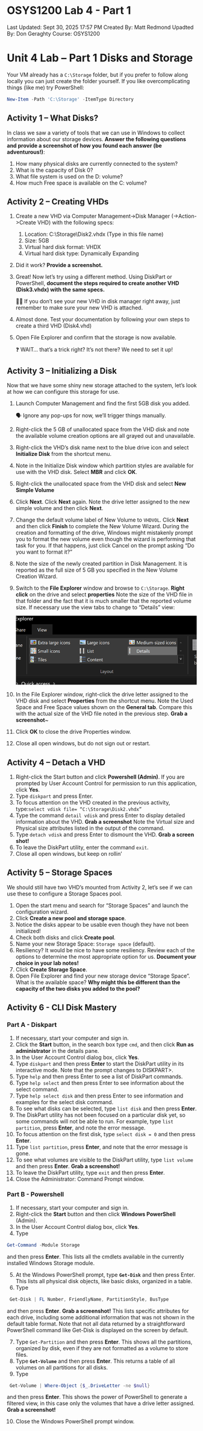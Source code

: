# OSYS1200 Lab 4 - Part 1

Last Updated: Sept 30, 2025 17:57 PM
Created By: Matt Redmond
Upadted By: Don Geraghty
Course: OSYS1200

# Unit 4 Lab – Part 1 Disks and Storage

Your VM already has a `C:\Storage` folder, but if you prefer to follow along locally you can just create the folder yourself. If you like overcomplicating things (like me) try PowerShell:

```powershell
New-Item -Path 'C:\Storage' -ItemType Directory
```

## Activity 1 – What Disks?

In class we saw a variety of tools that we can use in Windows to collect information about our storage devices. **Answer the following questions and provide a screenshot of how you found each answer (be adventurous!)**:

1. How many physical disks are currently connected to the system?
2. What is the capacity of Disk 0?
3. What file system is used on the D: volume?
4. How much Free space is available on the C: volume?

## Activity 2 – Creating VHDs

1. Create a new VHD via Computer Management→Disk Manager (->Action->Create VHD) with the following specs:
    1. Location: C:\Storage\Disk2.vhdx (Type in this file name)
    2. Size: 5GB
    3. Virtual hard disk format: VHDX
    4. Virtual hard disk type: Dynamically Expanding
2. Did it work? **Provide a screenshot.**
3. Great! Now let’s try using a different method. Using DiskPart or PowerShell, **document the steps required to create another VHD (Disk3.vhdx) with the same specs.**
    
    <aside>
    ☝🏽 If you don’t see your new VHD in disk manager right away, just remember to make sure your new VHD is attached.
    
    </aside>
    
4. Almost done. Test your documentation by following your own steps to create a third VHD (Disk4.vhd)
5. Open File Explorer and confirm that the storage is now available. 
    
    <aside>
    ❓ WAIT… that’s a trick right? It’s not there? We need to set it up!
    
    </aside>
    

## Activity 3 – Initializing a Disk

Now that we have some shiny new storage attached to the system, let’s look at how we can configure this storage for use.

1. Launch Computer Management and find the first 5GB disk you added. 
    
    <aside>
    🗣 Ignore any pop-ups for now, we’ll trigger things manually.
    
    </aside>
    
2. Right-click the 5 GB of unallocated space from the VHD disk and note the available volume creation options are all grayed out and unavailable.
3. Right-click the VHD’s disk name next to the blue drive icon and select **Initialize Disk** from the shortcut menu.
4. Note in the Initialize Disk window which partition styles are available for use with the VHD disk. Select **MBR** and click **OK**.
5. Right-click the unallocated space from the VHD disk and select **New Simple Volume**
6. Click **Next**. Click **Next** again. Note the drive letter assigned to the new simple volume and then click **Next**.
7. Change the default volume label of New Volume to `VHDVOL`. Click **Next** and then click **Finish** to complete the New Volume Wizard. During the creation and formatting of the drive, Windows might mistakenly prompt you to format the new volume even though the wizard is performing that task for you. If that happens, just click Cancel on the prompt asking “Do you want to format it?”
8. Note the size of the newly created partition in Disk Management. It is reported as the full size of 5 GB you specified in the New Volume Creation Wizard.
9. Switch to the **File Explorer** window and browse to `C:\Storage`. **Right click** on the drive and select **properties** Note the size of the VHD file in that folder and the fact that it is much smaller that the reported volume size. If necessary use the view tabs to change to “Details” view:
    
    ![Veiw Options][def]
    
10. In the File Explorer window, right-click the drive letter assigned to the VHD disk and select **Properties** from the shortcut menu. Note the Used Space and Free Space values shown on the **General tab**. Compare this with the actual size of the VHD file noted in the previous step. **Grab a screenshot**~
11. Click **OK** to close the drive Properties window.
12. Close all open windows, but do not sign out or restart.

## Activity 4 – Detach a VHD

1. Right-click the Start button and click **Powershell (Admin)**. If you are prompted by User Account Control for permission to run this application, click **Yes**.
2. Type `diskpart` and press Enter.
3. To focus attention on the VHD created in the previous activity, type:`select vdisk file= “C:\Storage\Disk2.vhdx”`
4. Type the command `detail vdisk` and press Enter to display detailed information about the VHD. **Grab a screenshot** Note the Virtual size and Physical size attributes listed in the output of the command.
5. Type `detach vdisk` and press Enter to dismount the VHD. **Grab a screen shot!**
6. To leave the DiskPart utility, enter the command `exit`.
7. Close all open windows, but keep on rollin’

## Activity 5 – Storage Spaces

We should still have two VHD’s mounted from Activity 2, let’s see if we can use these to configure a Storage Spaces pool.

1. Open the start menu and search for “Storage Spaces” and launch the configuration wizard.
2. Click **Create a new pool and storage space**.
3. Notice the disks appear to be usable even though they have not been initialized!
4. Check both disks and click **Create pool**.
5. Name your new Storage Space: `Storage space` (default).
6. Resiliency? It would be nice to have some resiliency. Review each of the options to determine the most appropriate option for us. **Document your choice in your lab notes!**
7. Click **Create Storage Space**.
8. Open File Explorer and find your new storage device “Storage Space”. What is the available space? **Why might this be different than the capacity of the two disks you added to the pool?**

## Activity 6 - CLI Disk Mastery

### Part A - Diskpart

</aside>

1. If necessary, start your computer and sign in.
2. Click the **Start** button, in the search box type `cmd`, and then click **Run as administrator** in the details pane.
3. In the User Account Control dialog box, click **Yes**.
4. Type `diskpart` and then press **Enter** to start the DiskPart utility in its interactive mode. Note that the prompt changes to DISKPART>.
5. Type `help` and then press Enter to see a list of DiskPart commands.
6. Type `help select` and then press Enter to see information about the select command.
7. Type `help select disk` and then press Enter to see information and examples for the select disk command.
8. To see what disks can be selected, type `list disk` and then press **Enter**.
9. The DiskPart utility has not been focused on a particular disk yet, so some commands will not be able to run. For example, type `list partition`, press **Enter**, and note the error message.
10. To focus attention on the first disk, type `select disk = 0` and then press **Enter**.
11. Type `list partition`, press **Enter**, and note that the error message is gone.
12. To see what volumes are visible to the DiskPart utility, type `list volume` and then press **Enter**. **Grab a screenshot!**
13. To leave the DiskPart utility, type `exit` and then press **Enter**.
14. Close the Administrator: Command Prompt window.

### Part B - Powershell

</aside>

1. If necessary, start your computer and sign in.
2. Right-click the **Start** button and then click **Windows PowerShell** (Admin).
3. In the User Account Control dialog box, click **Yes**.
4. Type 
```powershell
Get-Command -Module Storage
```
 and then press **Enter**. This lists all the cmdlets available in the currently installed Windows Storage module.

5. At the Windows PowerShell prompt, type **`Get-Disk`** and then press Enter. This lists all physical disk objects, like basic disks, organized in a table.
6. Type
```powershell
 Get-Disk | FL Number, FriendlyName, PartitionStyle, BusType 
 ```
 and then press **Enter**. **Grab a screenshot!** This lists specific attributes for each drive, including some additional information that was not shown in the default table format. Note that not all data returned by a straightforward PowerShell command like Get-Disk is displayed on the screen by default.

7. Type `Get-Partition` and then press **Enter**. This shows all the partitions, organized by disk, even if they are not formatted as a volume to store files.
8. Type **`Get-Volume`** and then press **Enter**. This returns a table of all volumes on all partitions for all disks.
9. Type
```powershell
 Get-Volume | Where-Object {$_.DriveLetter -ne $null}
 ```
  and then press **Enter**. This shows the power of PowerShell to generate a filtered view, in this case only the volumes that have a drive letter assigned. **Grab a screenshot!**

10. Close the Windows PowerShell prompt window.

[def]: ./screenshot-view.png
